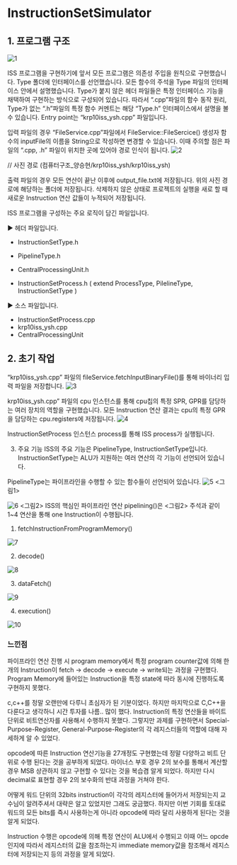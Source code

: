# InstructionSetSimulator

## 1. 프로그램 구조
![1](https://user-images.githubusercontent.com/96910404/205018954-adca2ea5-d722-4629-9506-99c4eb9861ac.png)

ISS 프로그램을 구현하기에 앞서 모든 프로그램은 의존성 주입을 원칙으로 구현했습니다. Type 폴더에 인터페이스를 선언했습니다. 모든 함수의 주석을 Type 파일의 인터페이스 안에서 설명했습니다. Type가 붙지 않은 헤더 파일들은 특정 인터페이스 기능을 채택하여 구현하는 방식으로 구성되어 있습니다. 따라서 “.cpp”파일의 함수 동작 원리, Type가 없는 “.h”파일의 특정 함수 커멘트는 해당 “Type.h” 인터페이스에서 설명을 볼 수 있습니다. Entry point는 “krp10iss_ysh.cpp” 파일입니다.

 입력 파일의 경우 “FileService.cpp”파일에서 FileService::FileSercice() 생성자 함수의 inputFile의 이름을 String으로 작성하면 변경할 수 있습니다. 이때 주의할 점은 파일의 “.cpp, .h” 파일이 위치한 곳에 있어야 경로 인식이 됩니다.
 ![2](https://user-images.githubusercontent.com/96910404/205018962-e9db886b-c491-41e6-b5fd-542d5a465b5e.png)

// 사진 경로 (컴퓨터구조_양승현/krp10iss_ysh/krp10iss_ysh)


 출력 파일의 경우 모든 연산이 끝난 이후에 output_file.txt에 저장됩니다. 위의 사진 경로에 해당하는 폴더에 저장됩니다. 삭제하지 않은 상태로 프로젝트의 실행을 새로 할 때 새로운 Instruction 연산 값들이 누적되어 저장됩니다.

 ISS 프로그램을 구성하는 주요 로직이 담긴 파일입니다.

▶ 헤더 파일입니다.
- InstructionSetType.h
- PipelineType.h 

- CentralProcessingUnit.h
- InstructionSetProcess.h ( extend ProcessType, PilelineType, InstructionSetType )

▶ 소스 파일입니다.
- InstructionSetProcess.cpp
- krp10iss_ysh.cpp
- CentralProcessingUnit

## 2. 초기 작업

“krp10iss_ysh.cpp” 파일의 fileService.fetchInputBinaryFile()를 통해 바이너리 입력 파일을 저장합니다.
![3](https://user-images.githubusercontent.com/96910404/205018966-1c8c6358-7476-4de7-a137-79f74d2bfc42.png)

 krp10iss_ysh.cpp” 파일의 cpu 인스턴스를 통해 cpu칩의 특정 SPR, GPR를 담당하는 여러 장치의 역할을 구현했습니다. 모든 Instruction 연산 결과는 cpu의 특정 GPR을 담당하는 cpu.registers에 저장됩니다.
![4](https://user-images.githubusercontent.com/96910404/205018969-949632d8-c34c-4d24-b95e-bad975339760.png)

 InstructionSetProcess 인스턴스 process를 통해 ISS process가 실행됩니다.



3. 주요 기능
 ISS의 주요 기능은 PipelineType, InstructionSetType입니다.
InstructionSetType는 ALU가 지원하는 여러 연산의 각 기능이 선언되어 있습니다. 

PipelineType는 파이프라인을 수행할 수 있는 함수들이 선언되어 있습니다.
![5](https://user-images.githubusercontent.com/96910404/205018973-f540fb1a-5174-4f0a-9407-f20097aa2de8.png)
<그림1>

![6](https://user-images.githubusercontent.com/96910404/205018975-77e9fe16-bcfb-4c29-92ec-80502f6dce65.png)
<그림2>
ISS의 핵심인 파이프라인 연산 pipelining()은 <그림2> 주석과 같이 1~4 연산을 통해 one Instruction이 수행됩니다.

1. fetchInstructionFromProgramMemory()

![7](https://user-images.githubusercontent.com/96910404/205018980-9f6111a4-677f-4f64-8e60-c3583081531e.png)

2. decode()

![8](https://user-images.githubusercontent.com/96910404/205018984-67d22321-ac96-4cda-a0b1-11611b79f833.png)

3. dataFetch()

![9](https://user-images.githubusercontent.com/96910404/205018986-7c2cac72-6489-432a-bb95-141cfa39d713.png)

4. execution()

![10](https://user-images.githubusercontent.com/96910404/205018988-39d9eb96-d48d-4eed-8f23-0da45499c3c5.png)


###  느낀점

   파이프라인 연산 진행 시 program memory에서 특정 program counter값에 의해 한 개의 Instruction이  fetch -> decode -> execute -> write되는 과정을 구현했다.  Program Memory에 들어있는  Instruction을 특정 state에 따라 동시에 진행하도록 구현하지 못했다.
   
   c,c++를 정말 오랜만에 다루니 초심자가 된 기분이었다. 하지만 마지막으로  C,C++을 다룬다고 생각하니 시간 투자를 나름.. 많이 했다. Instruction의 특정 연산들을 바이트 단위로 비트연산자를 사용해서 수행하지 못했다. 그렇지만 과제를 구현하면서  Special-Purpose-Register, General-Purpose-Register의 각 레지스터들의 역할에 대해 자세하게 알 수 있었다. 
   
  opcode에 따른 Instruction 연산기능을 27개정도 구현했는데 정말 다양하고 비트 단위로 수행 된다는 것을 공부하게 되었다. 마이너스 부호 경우 2의 보수를 통해서 계산할 경우 MSB 상관하지 않고 구현할 수 있다는 것을 복습겸 알게 되었다. 하지만 다시  decimal로 표현할 경우 2의 보수화의 반대 과정을 거쳐야 한다. 
  
  어떻게 워드 단위의 32bits instruction이 각각의 레지스터에 들어가서 저장되는지 교수님이 알려주셔서 대략은 알고 있었지만 그래도 궁금했다. 하지만 이번 기회를 토대로  워드의 모든 bits를 즉시 사용하는게 아니라 opcode에 따라 달리 사용하게 된다는 것을 알게 되었다.

 Instruction 수행은  opcode에 의해 특정 연산이  ALU에서 수행되고 이때 어느 opcde인지에 따라서 레지스터의 값을 참조하는지  immediate memory값을 참조해서 레지스터에 저장되는지 등의 과정을 알게 되었다.
